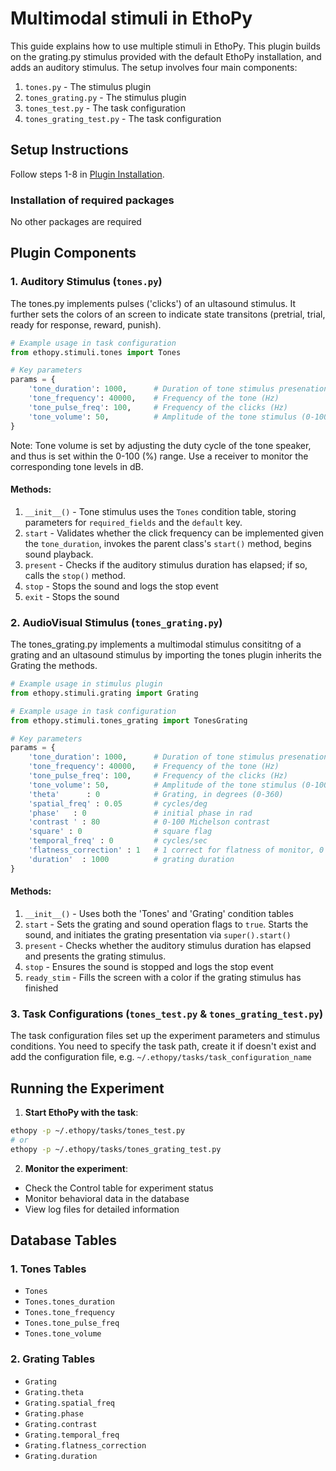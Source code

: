 # Multimodal stimuli in EthoPy

This guide explains how to use multiple stimuli in EthoPy. This plugin builds on the grating.py stimulus provided with the default EthoPy installation, and adds an auditory stimulus. The setup involves four main components:

1. `tones.py` - The stimulus plugin
2. `tones_grating.py` - The stimulus plugin
3. `tones_test.py` - The task configuration
4. `tones_grating_test.py` - The task configuration

## Setup Instructions

Follow steps 1-8 in [Plugin Installation](https://github.com/ef-lab/ethopy_plugins). 

### Installation of required packages

No other packages are required

## Plugin Components

### 1. Auditory Stimulus (`tones.py`)

The tones.py implements pulses ('clicks') of an ultasound stimulus. It further sets the colors of an screen to indicate state transitons (pretrial, trial, ready for response, reward, punish).

```python
# Example usage in task configuration
from ethopy.stimuli.tones import Tones

# Key parameters
params = {
    'tone_duration': 1000,      # Duration of tone stimulus presenation (ms)
    'tone_frequency': 40000,    # Frequency of the tone (Hz)
    'tone_pulse_freq': 100,     # Frequency of the clicks (Hz)
    'tone_volume': 50,          # Amplitude of the tone stimulus (0-100 range) 
}
```
Note: Tone volume is set by adjusting the duty cycle of the tone speaker, and thus is set within the 0-100 (%) range. Use a receiver to monitor the corresponding tone levels in dB.

#### Methods:
1. `__init__()` - Tone stimulus uses the `Tones` condition table, storing parameters for `required_fields` and the `default` key. <!-- Is it usefull? -->
2. `start`      - Validates whether the click frequency can be implemented given the `tone_duration`, invokes the parent class's `start()` method, begins sound playback.
3. `present`    - Checks if the auditory stimulus duration has elapsed; if so, calls the `stop()` method.
4. `stop`       - Stops the sound and logs the stop event
5. `exit`       - Stops the sound


### 2. AudioVisual Stimulus (`tones_grating.py`)

The tones_grating.py implements a multimodal stimulus consititng of a grating and an ultasound stimulus by importing the tones plugin inherits the Grating the methods.
 
```python
# Example usage in stimulus plugin
from ethopy.stimuli.grating import Grating

# Example usage in task configuration
from ethopy.stimuli.tones_grating import TonesGrating

# Key parameters
params = {
    'tone_duration': 1000,      # Duration of tone stimulus presenation (ms)
    'tone_frequency': 40000,    # Frequency of the tone (Hz)
    'tone_pulse_freq': 100,     # Frequency of the clicks (Hz)
    'tone_volume': 50,          # Amplitude of the tone stimulus (0-100 range) 
    'theta'      : 0            # Grating, in degrees (0-360)
    'spatial_freq' : 0.05       # cycles/deg
    'phase'   : 0               # initial phase in rad
    'contrast ' : 80            # 0-100 Michelson contrast
    'square' : 0                # square flag
    'temporal_freq' : 0         # cycles/sec
    'flatness_correction' : 1   # 1 correct for flatness of monitor, 0 do not
    'duration'  : 1000          # grating duration    
}
```

#### Methods:
1. `__init__()` - Uses both the 'Tones' and 'Grating' condition tables <!-- Is it usefull? -->
2. `start`      - Sets the grating and sound operation flags to `true`. Starts the sound, and initiates the grating presentation via `super().start()`
3. `present`    - Checks whether the auditory stimulus duration has elapsed and presents the grating stimulus.
4. `stop`       - Ensures the sound is stopped and logs the stop event
5. `ready_stim` - Fills the screen with a color if the grating stimulus has finished 


### 3. Task Configurations (`tones_test.py` & `tones_grating_test.py`)

The task configuration files set up the experiment parameters and stimulus conditions. You need to specify the task path, create it if doesn't exist and add the configuration file, e.g. `~/.ethopy/tasks/task_configuration_name` 

## Running the Experiment

1. **Start EthoPy with the task**:

```bash
ethopy -p ~/.ethopy/tasks/tones_test.py 
# or
ethopy -p ~/.ethopy/tasks/tones_grating_test.py
```


2. **Monitor the experiment**:
- Check the Control table for experiment status
- Monitor behavioral data in the database
- View log files for detailed information

## Database Tables

### 1. Tones Tables
- `Tones`
- `Tones.tones_duration`
- `Tones.tone_frequency`
- `Tones.tone_pulse_freq`
- `Tones.tone_volume`

### 2. Grating Tables
- `Grating`
- `Grating.theta`
- `Grating.spatial_freq`
- `Grating.phase`
- `Grating.contrast`
- `Grating.temporal_freq`
- `Grating.flatness_correction`
- `Grating.duration`